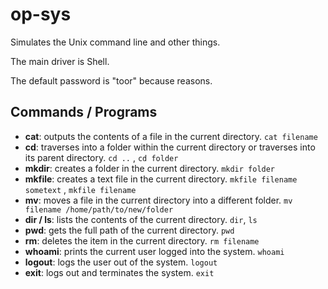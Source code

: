# op-sys
Simulates the Unix command line and other things.

The main driver is Shell.

The default password is "toor" because reasons.

## Commands / Programs
* **cat**: outputs the contents of a file in the current directory.
```cat filename```
* **cd**: traverses into a folder within the current directory or traverses into its parent directory. 
```cd ..``` , ```cd folder```
* **mkdir**: creates a folder in the current directory.
```mkdir folder```
* **mkfile**: creates a text file in the current directory.
```mkfile filename sometext``` , ```mkfile filename```
* **mv**: moves a file in the current directory into a different folder.
```mv filename /home/path/to/new/folder```
* **dir / ls**: lists the contents of the current directory.
```dir```, ```ls```
* **pwd**: gets the full path of the current directory. ```pwd```
* **rm**: deletes the item in the current directory. ```rm filename```
* **whoami**: prints the current user logged into the system. ```whoami```
* **logout**: logs the user out of the system. ```logout```
* **exit**: logs out and terminates the system. ```exit```
